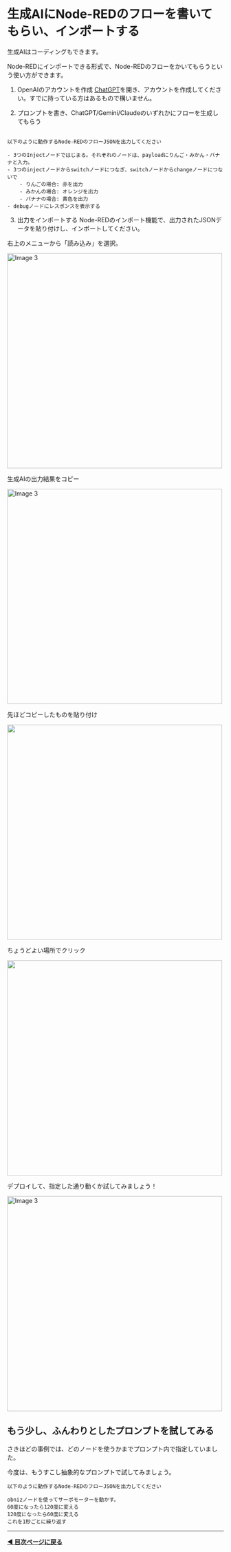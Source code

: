 # 生成AIにNode-REDのフローを書いてもらい、インポートする


生成AIはコーディングもできます。

Node-REDにインポートできる形式で、Node-REDのフローをかいてもらうという使い方ができます。


1. OpenAIのアカウントを作成
[ChatGPT](https://chat.openai.com/)を開き、アカウントを作成してください。すでに持っている方はあるもので構いません。

2. プロンプトを書き、ChatGPT/Gemini/Claudeのいずれかにフローを生成してもらう

```

以下のように動作するNode-REDのフローJSONを出力してください

- 3つのInjectノードではじまる。それぞれのノードは、payloadにりんご・みかん・バナナと入力。
- 3つのinjectノードからswitchノードにつなぎ、switchノードからchangeノードにつないで
    - りんごの場合: 赤を出力
    - みかんの場合: オレンジを出力
    - バナナの場合: 黄色を出力
- debugノードにレスポンスを表示する

```

3. 出力をインポートする
Node-REDのインポート機能で、出力されたJSONデータを貼り付けし、インポートしてください。


右上のメニューから「読み込み」を選択。

<img src="https://i.gyazo.com/04f8550740b64f749070f06fbf08dcfa.jpg" width="500px" alt="Image 3">


生成AIの出力結果をコピー

<img src="https://i.gyazo.com/0ff565919c19f27583766f0337e4754f.png" width="500px" alt="Image 3">


先ほどコピーしたものを貼り付け

<img src="https://i.gyazo.com/212c2329c8a8a09ea1633130d94bdb82.png" width="500px">


ちょうどよい場所でクリック

<img src="https://i.gyazo.com/b1a791c700d1dd982192dd826fa7854b.gif" width="500px">


デプロイして、指定した通り動くか試してみましょう！

<img src="https://i.gyazo.com/899837fd64bfcfb1b23cd574edbf4775.png" width="500px" alt="Image 3">


## もう少し、ふんわりとしたプロンプトを試してみる

さきほどの事例では、どのノードを使うかまでプロンプト内で指定していました。

今度は、もうすこし抽象的なプロンプトで試してみましょう。


```
以下のように動作するNode-REDのフローJSONを出力してください

obnizノードを使ってサーボモーターを動かす。
60度になったら120度に変える
120度になったら60度に変える
これを1秒ごとに繰り返す

```




---

**[◀ 目次ページに戻る](./readme.md)**